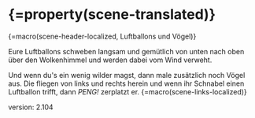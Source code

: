 # {=property(scene-translated)}

{=macro(scene-header-localized, Luftballons und Vögel)}

Eure Luftballons schweben langsam und gemütlich von unten nach oben über den Wolkenhimmel und werden dabei vom Wind verweht.

Und wenn du's ein wenig wilder magst, dann male zusätzlich noch Vögel aus.
Die fliegen von links und rechts herein und wenn ihr Schnabel einen Luftballon trifft, dann *PENG!* zerplatzt er.
{=macro(scene-links-localized)}


version: 2.104
